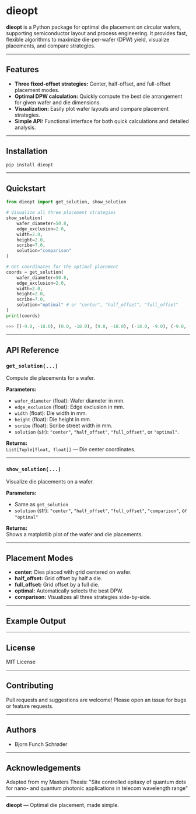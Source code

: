 # dieopt

**dieopt** is a Python package for optimal die placement on circular wafers, supporting semiconductor layout and process engineering. It provides fast, flexible algorithms to maximize die-per-wafer (DPW) yield, visualize placements, and compare strategies.

---

## Features

- **Three fixed-offset strategies:** Center, half-offset, and full-offset placement modes.
- **Optimal DPW calculation:** Quickly compute the best die arrangement for given wafer and die dimensions.
- **Visualization:** Easily plot wafer layouts and compare placement strategies.
- **Simple API:** Functional interface for both quick calculations and detailed analysis.

---

## Installation

```bash
pip install dieopt
```

---

## Quickstart

```python
from dieopt import get_solution, show_solution

# Visualize all three placement strategies
show_solution(
    wafer_diameter=50.8,
    edge_exclusion=2.0,
    width=2.0,
    height=2.0,
    scribe=7.0,
    solution="comparison"
)

# Get coordinates for the optimal placement
coords = get_solution(
    wafer_diameter=50.8,
    edge_exclusion=2.0,
    width=2.0,
    height=2.0,
    scribe=7.0,
    solution="optimal" # or "center", "half_offset", "full_offset"
)
print(coords)

>>> [(-9.0, -18.0), (0.0, -18.0), (9.0, -18.0), (-18.0, -9.0), (-9.0, -9.0), (0.0, -9.0), (9.0, -9.0), (18.0, -9.0), (-18.0, 0.0), (-9.0, 0.0), (0.0, 0.0), (9.0, 0.0), (18.0, 0.0), (-18.0, 9.0), (-9.0, 9.0), (0.0, 9.0), (9.0, 9.0), (18.0, 9.0), (-9.0, 18.0), (0.0, 18.0), (9.0, 18.0)]
```

---

## API Reference

### `get_solution(...)`

Compute die placements for a wafer.

**Parameters:**
- `wafer_diameter` (float): Wafer diameter in mm.
- `edge_exclusion` (float): Edge exclusion in mm.
- `width` (float): Die width in mm.
- `height` (float): Die height in mm.
- `scribe` (float): Scribe street width in mm.
- `solution` (str): `"center"`, `"half_offset"`, `"full_offset"`, or `"optimal"`.

**Returns:**  
`List[Tuple[float, float]]` — Die center coordinates.

---

### `show_solution(...)`

Visualize die placements on a wafer.

**Parameters:**
- Same as `get_solution`
- `solution` (str): `"center"`, `"half_offset"`, `"full_offset"`, `"comparison"`, or `"optimal"`

**Returns:**  
Shows a matplotlib plot of the wafer and die placements.

---

## Placement Modes

- **center:** Dies placed with grid centered on wafer.
- **half_offset:** Grid offset by half a die.
- **full_offset:** Grid offset by a full die.
- **optimal:** Automatically selects the best DPW.
- **comparison:** Visualizes all three strategies side-by-side.

---

## Example Output

<!-- Add an example image here if available -->
<!-- ![Wafer Layout Example](docs/example-wafer.png) -->

---

## License

MIT License

---

## Contributing

Pull requests and suggestions are welcome! Please open an issue for bugs or feature requests.

---

## Authors

- Bjorn Funch Schrøder

---

## Acknowledgements

Adapted from my Masters Thesis: "Site controlled epitaxy of quantum dots for nano- and 
quantum photonic applications in telecom wavelength range"

---

**dieopt** — Optimal die placement, made simple.